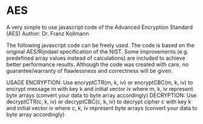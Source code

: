 # AES
A very simple to use javascript code of the Advanced Encryption Standard (AES)
Author: Dr. Franz Kollmann

The following javascript code can be freely used.
The code is based on the original AES/Rijndael specification of the NIST.
Some improvements (e.g. predefined array values instead of calculations) are included to achieve better performance results.
Although the code was created with care, no guarantee/warranty of flawlessness and correctness will be given.

USAGE
  ENCRYPTION: Use encryptCTR(m, k, iv) or encryptCBC(m, k, iv) to encrypt message m with key k and initial vector iv   where m, k, iv represent byte arrays (convert your data to byte array accordingly)
  DECRYPTION: Use decryptCTR(c, k, iv) or decryptCBC(c, k, iv) to decrypt cipher  c with key k and initial vector iv   where c, k, iv represent byte arrays (convert your data to byte array accordingly)
